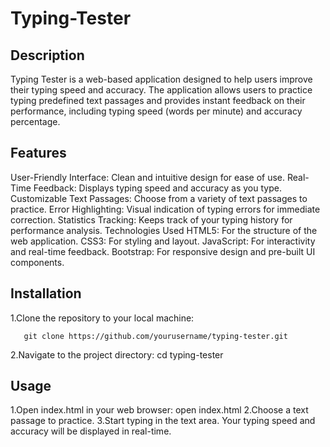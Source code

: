 # Typing-Tester

## Description
Typing Tester is a web-based application designed to help users improve their typing speed and accuracy. The application allows users to practice typing predefined text passages and provides instant feedback on their performance, including typing speed (words per minute) and accuracy percentage.

## Features
User-Friendly Interface: Clean and intuitive design for ease of use.
Real-Time Feedback: Displays typing speed and accuracy as you type.
Customizable Text Passages: Choose from a variety of text passages to practice.
Error Highlighting: Visual indication of typing errors for immediate correction.
Statistics Tracking: Keeps track of your typing history for performance analysis.
Technologies Used
HTML5: For the structure of the web application.
CSS3: For styling and layout.
JavaScript: For interactivity and real-time feedback.
Bootstrap: For responsive design and pre-built UI components.

## Installation
1.Clone the repository to your local machine:
```
   git clone https://github.com/yourusername/typing-tester.git
```
2.Navigate to the project directory:
  cd typing-tester

## Usage
1.Open index.html in your web browser:
   open index.html
2.Choose a text passage to practice.
3.Start typing in the text area. Your typing speed and accuracy will be displayed in real-time.


